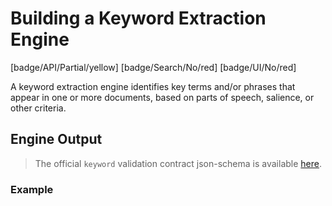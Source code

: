 # Building a Keyword Extraction Engine

[badge/API/Partial/yellow]
[badge/Search/No/red]
[badge/UI/No/red]

A keyword extraction engine identifies key terms and/or phrases that appear in one or more documents, based on parts of speech, salience, or other criteria.

<!--TODO: Add additional sections-->

<!-- TODO
### Engine Manifest

[](manifest.example.json ':include :type=code json')
-->

## Engine Output

> The official `keyword` validation contract json-schema is available
[here](/schemas/vtn-standard/keyword/keyword.json ':ignore').

### Example

[](../../../../../../schemas/vtn-standard/keyword/examples/simple.json ':include :type=code json')
